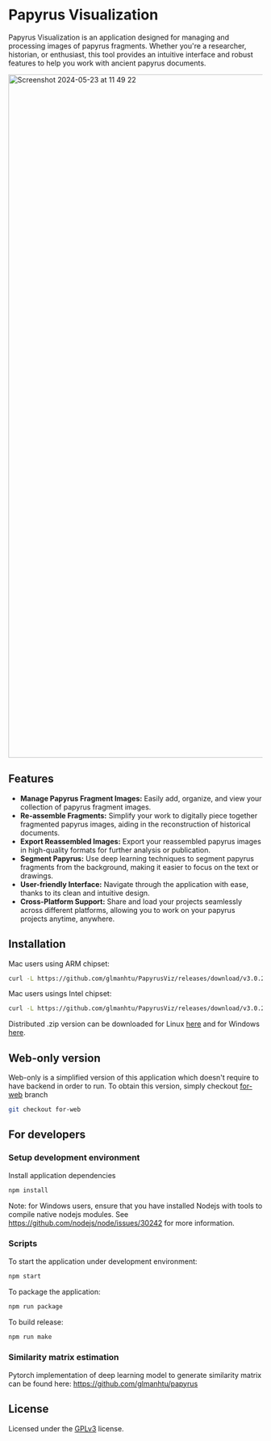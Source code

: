 # Papyrus Visualization

Papyrus Visualization is an application designed for managing and processing images of papyrus fragments. Whether you're a researcher, historian, or enthusiast, this tool provides an intuitive interface and robust features to help you work with ancient papyrus documents.

<img width="1352" alt="Screenshot 2024-05-23 at 11 49 22" src="https://github.com/glmanhtu/PapyrusViz/assets/6909106/293e538e-dc88-4a70-a06b-1cb77a9bec6d">

## Features

-   **Manage Papyrus Fragment Images:** Easily add, organize, and view your collection of papyrus fragment images.
-   **Re-assemble Fragments:** Simplify your work to digitally piece together fragmented papyrus images, aiding in the reconstruction of historical documents.
-   **Export Reassembled Images:** Export your reassembled papyrus images in high-quality formats for further analysis or publication.
-   **Segment Papyrus:** Use deep learning techniques to segment papyrus fragments from the background, making it easier to focus on the text or drawings.
-   **User-friendly Interface:** Navigate through the application with ease, thanks to its clean and intuitive design.
-   **Cross-Platform Support:** Share and load your projects seamlessly across different platforms, allowing you to work on your papyrus projects anytime, anywhere.

## Installation
Mac users using ARM chipset:
```bash
curl -L https://github.com/glmanhtu/PapyrusViz/releases/download/v3.0.2/Papyviz-3.0.2-arm64.dmg -o ~/Downloads/Papyviz-3.0.2-arm64.dmg && open ~/Downloads/Papyviz-3.0.2-arm64.dmg
```

Mac users usings Intel chipset:
```bash
curl -L https://github.com/glmanhtu/PapyrusViz/releases/download/v3.0.2/Papyviz-3.0.2-x64.dmg -o ~/Downloads/Papyviz-3.0.2-x64.dmg && open ~/Downloads/Papyviz-3.0.2-x64.dmg
```
Distributed  .zip version can be downloaded for Linux [here](https://github.com/glmanhtu/PapyrusViz/releases/download/v3.0.2/Papyviz-3.0.2-linux-x64.zip) and for Windows [here](https://github.com/glmanhtu/PapyrusViz/releases/download/v3.0.2/Papyviz-3.0.2-win32-x64.zip).

## Web-only version 
Web-only is a simplified version of this application which doesn't require to have backend in order to run.
To obtain this version, simply checkout [for-web](https://github.com/glmanhtu/PapyrusViz/tree/for-web) branch

```bash
git checkout for-web
```

## For developers
### Setup development environment
Install application dependencies
```bash
npm install
```

Note: for Windows users, ensure that you have installed Nodejs with tools to compile native nodejs modules. See https://github.com/nodejs/node/issues/30242 for more information.

### Scripts
To start the application under development environment:
```bash
npm start
```

To package the application:
```bash
npm run package
```

To build release:
```bash
npm run make
```

### Similarity matrix estimation
Pytorch implementation of deep learning model to generate 
similarity matrix can be found here: https://github.com/glmanhtu/papyrus

## License
Licensed under the [GPLv3](https://github.com/glmanhtu/PapyrusViz/blob/main/LICENSE) license.
